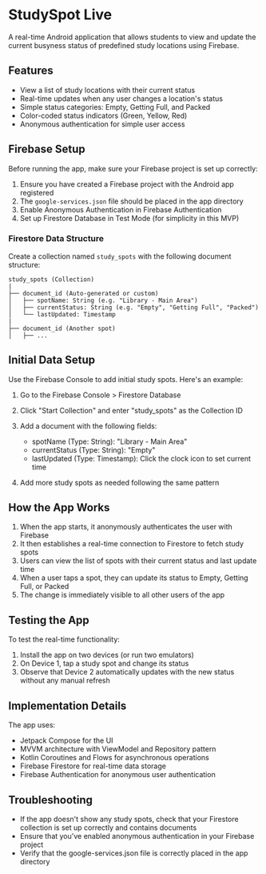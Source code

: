 # StudySpot Live

A real-time Android application that allows students to view and update the current busyness status of predefined study locations using Firebase.

## Features

- View a list of study locations with their current status
- Real-time updates when any user changes a location's status
- Simple status categories: Empty, Getting Full, and Packed
- Color-coded status indicators (Green, Yellow, Red)
- Anonymous authentication for simple user access

## Firebase Setup

Before running the app, make sure your Firebase project is set up correctly:

1. Ensure you have created a Firebase project with the Android app registered
2. The `google-services.json` file should be placed in the app directory
3. Enable Anonymous Authentication in Firebase Authentication
4. Set up Firestore Database in Test Mode (for simplicity in this MVP)

### Firestore Data Structure

Create a collection named `study_spots` with the following document structure:

```
study_spots (Collection)
|
├── document_id (Auto-generated or custom)
│   ├── spotName: String (e.g. "Library - Main Area")
│   ├── currentStatus: String (e.g. "Empty", "Getting Full", "Packed")
│   └── lastUpdated: Timestamp
|
├── document_id (Another spot)
│   ├── ...
```

## Initial Data Setup

Use the Firebase Console to add initial study spots. Here's an example:

1. Go to the Firebase Console > Firestore Database
2. Click "Start Collection" and enter "study_spots" as the Collection ID
3. Add a document with the following fields:
   - spotName (Type: String): "Library - Main Area"
   - currentStatus (Type: String): "Empty"
   - lastUpdated (Type: Timestamp): Click the clock icon to set current time

4. Add more study spots as needed following the same pattern

## How the App Works

1. When the app starts, it anonymously authenticates the user with Firebase
2. It then establishes a real-time connection to Firestore to fetch study spots
3. Users can view the list of spots with their current status and last update time
4. When a user taps a spot, they can update its status to Empty, Getting Full, or Packed
5. The change is immediately visible to all other users of the app

## Testing the App

To test the real-time functionality:

1. Install the app on two devices (or run two emulators)
2. On Device 1, tap a study spot and change its status
3. Observe that Device 2 automatically updates with the new status without any manual refresh

## Implementation Details

The app uses:
- Jetpack Compose for the UI
- MVVM architecture with ViewModel and Repository pattern
- Kotlin Coroutines and Flows for asynchronous operations
- Firebase Firestore for real-time data storage
- Firebase Authentication for anonymous user authentication

## Troubleshooting

- If the app doesn't show any study spots, check that your Firestore collection is set up correctly and contains documents
- Ensure that you've enabled anonymous authentication in your Firebase project
- Verify that the google-services.json file is correctly placed in the app directory
